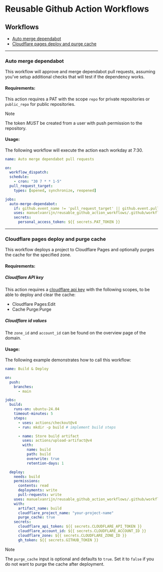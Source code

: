 # Reusable Github Action Workflows

## Workflows

- [Auto merge dependabot](#auto-merge-dependabot)
- [Cloudflare pages deploy and purge cache](#cloudflare-pages-deploy-and-purge-cache)

---

### Auto merge dependabot

This workflow will approve and merge dependabot pull requests, assuming you've setup additional checks that will test if the dependency works.

#### Requirements:

This action requires a PAT with the scope `repo` for private repositories or `public_repo` for public repositories.

> [!NOTE]
> The token *MUST* be created from a user with push permission to the repository.

#### Usage:

The following workflow will execute the action each workday at 7:30.

```yaml
name: Auto merge dependabot pull requests

on:
  workflow_dispatch:
  schedule:
    - cron: "30 7 * * 1-5"
  pull_request_target:
    types: [opened, synchronize, reopened]

jobs:
  auto-merge-dependabot:
    if: github.event_name != 'pull_request_target' || github.event.pull_request.user.login == 'dependabot[bot]'
    uses: manuelvanrijn/reusable_github_action_workflows/.github/workflows/auto-merge-dependabot.yml@main
    secrets:
      personal_access_token: ${{ secrets.PAT_TOKEN }}
```

---

### Cloudflare pages deploy and purge cache

This workflow deploys a project to Cloudflare Pages and optionally purges the cache for the specified zone.

#### Requirements:

##### Cloudflare API key

This action requires a [cloudflare api key](https://dash.cloudflare.com/profile/api-tokens) with the following scopes, to be able to deploy and clear the cache:

- Cloudflare Pages:Edit
- Cache Purge:Purge

##### Cloudflare id values

The `zone_id` and `account_id` can be found on the overview page of the domain.

#### Usage:

The following example demonstrates how to call this workflow:

```yaml
name: Build & Deploy

on:
  push:
    branches:
      - main

jobs:
  build:
    runs-on: ubuntu-24.04
    timeout-minutes: 5
    steps:
      - uses: actions/checkout@v4
      - run: mkdir -p build # implement build steps

      - name: Store build artifact
        uses: actions/upload-artifact@v4
        with:
          name: build
          path: build
          overwrite: true
          retention-days: 1

  deploy:
    needs: build
    permissions:
      contents: read
      deployments: write
      pull-requests: write
    uses: manuelvanrijn/reusable_github_action_workflows/.github/workflows/cloudflare-pages-deploy-and-purge-cache.yml@main
    with:
      artifact_name: build
      cloudflare_project_name: "your-project-name"
      purge_cache: true
    secrets:
      cloudflare_api_token: ${{ secrets.CLOUDFLARE_API_TOKEN }}
      cloudflare_account_id: ${{ secrets.CLOUDFLARE_ACCOUNT_ID }}
      cloudflare_zone: ${{ secrets.CLOUDFLARE_ZONE_ID }}
      gh_token: ${{ secrets.GITHUB_TOKEN }}
```

> [!NOTE]
> The `purge_cache` input is optional and defaults to `true`. Set it to `false` if you do not want to purge the cache after deployment.

